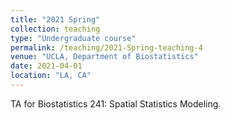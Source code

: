 ```yaml
---
title: "2021 Spring"
collection: teaching
type: "Undergraduate course"
permalink: /teaching/2021-Spring-teaching-4
venue: "UCLA, Department of Biostatistics"
date: 2021-04-01
location: "LA, CA"
---
```


TA for Biostatistics 241: Spatial Statistics Modeling.
